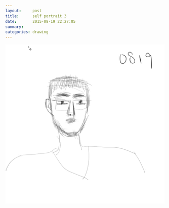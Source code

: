 ```yaml
---
layout:     post
title:      self portrait 3
date:       2015-08-19 22:27:05
summary:    
categories: drawing
---
```

![self portrait 3](/images/blog/self-portrait-3.png "I look good.")